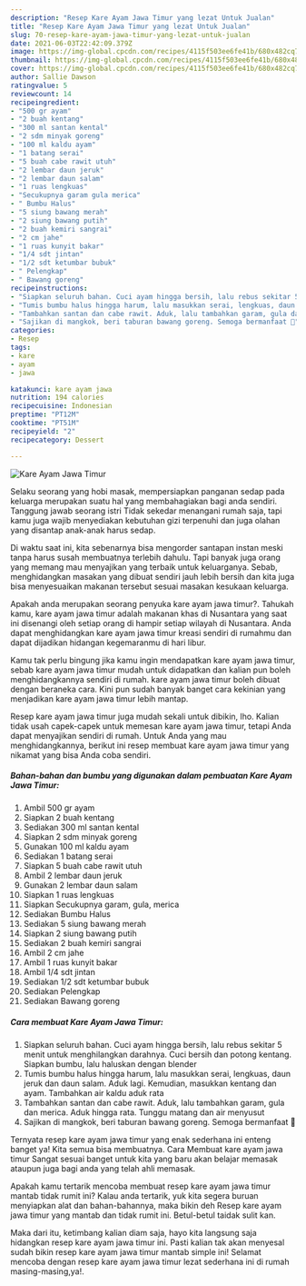 ```yaml
---
description: "Resep Kare Ayam Jawa Timur yang lezat Untuk Jualan"
title: "Resep Kare Ayam Jawa Timur yang lezat Untuk Jualan"
slug: 70-resep-kare-ayam-jawa-timur-yang-lezat-untuk-jualan
date: 2021-06-03T22:42:09.379Z
image: https://img-global.cpcdn.com/recipes/4115f503ee6fe41b/680x482cq70/kare-ayam-jawa-timur-foto-resep-utama.jpg
thumbnail: https://img-global.cpcdn.com/recipes/4115f503ee6fe41b/680x482cq70/kare-ayam-jawa-timur-foto-resep-utama.jpg
cover: https://img-global.cpcdn.com/recipes/4115f503ee6fe41b/680x482cq70/kare-ayam-jawa-timur-foto-resep-utama.jpg
author: Sallie Dawson
ratingvalue: 5
reviewcount: 14
recipeingredient:
- "500 gr ayam"
- "2 buah kentang"
- "300 ml santan kental"
- "2 sdm minyak goreng"
- "100 ml kaldu ayam"
- "1 batang serai"
- "5 buah cabe rawit utuh"
- "2 lembar daun jeruk"
- "2 lembar daun salam"
- "1 ruas lengkuas"
- "Secukupnya garam gula merica"
- " Bumbu Halus"
- "5 siung bawang merah"
- "2 siung bawang putih"
- "2 buah kemiri sangrai"
- "2 cm jahe"
- "1 ruas kunyit bakar"
- "1/4 sdt jintan"
- "1/2 sdt ketumbar bubuk"
- " Pelengkap"
- " Bawang goreng"
recipeinstructions:
- "Siapkan seluruh bahan. Cuci ayam hingga bersih, lalu rebus sekitar 5 menit untuk menghilangkan darahnya. Cuci bersih dan potong kentang. Siapkan bumbu, lalu haluskan dengan blender"
- "Tumis bumbu halus hingga harum, lalu masukkan serai, lengkuas, daun jeruk dan daun salam. Aduk lagi. Kemudian, masukkan kentang dan ayam. Tambahkan air kaldu aduk rata"
- "Tambahkan santan dan cabe rawit. Aduk, lalu tambahkan garam, gula dan merica. Aduk hingga rata. Tunggu matang dan air menyusut"
- "Sajikan di mangkok, beri taburan bawang goreng. Semoga bermanfaat 💚"
categories:
- Resep
tags:
- kare
- ayam
- jawa

katakunci: kare ayam jawa 
nutrition: 194 calories
recipecuisine: Indonesian
preptime: "PT12M"
cooktime: "PT51M"
recipeyield: "2"
recipecategory: Dessert

---
```



![Kare Ayam Jawa Timur](https://img-global.cpcdn.com/recipes/4115f503ee6fe41b/680x482cq70/kare-ayam-jawa-timur-foto-resep-utama.jpg)

Selaku seorang yang hobi masak, mempersiapkan panganan sedap pada keluarga merupakan suatu hal yang membahagiakan bagi anda sendiri. Tanggung jawab seorang istri Tidak sekedar menangani rumah saja, tapi kamu juga wajib menyediakan kebutuhan gizi terpenuhi dan juga olahan yang disantap anak-anak harus sedap.

Di waktu  saat ini, kita sebenarnya bisa mengorder santapan instan meski tanpa harus susah membuatnya terlebih dahulu. Tapi banyak juga orang yang memang mau menyajikan yang terbaik untuk keluarganya. Sebab, menghidangkan masakan yang dibuat sendiri jauh lebih bersih dan kita juga bisa menyesuaikan makanan tersebut sesuai masakan kesukaan keluarga. 



Apakah anda merupakan seorang penyuka kare ayam jawa timur?. Tahukah kamu, kare ayam jawa timur adalah makanan khas di Nusantara yang saat ini disenangi oleh setiap orang di hampir setiap wilayah di Nusantara. Anda dapat menghidangkan kare ayam jawa timur kreasi sendiri di rumahmu dan dapat dijadikan hidangan kegemaranmu di hari libur.

Kamu tak perlu bingung jika kamu ingin mendapatkan kare ayam jawa timur, sebab kare ayam jawa timur mudah untuk didapatkan dan kalian pun boleh menghidangkannya sendiri di rumah. kare ayam jawa timur boleh dibuat dengan beraneka cara. Kini pun sudah banyak banget cara kekinian yang menjadikan kare ayam jawa timur lebih mantap.

Resep kare ayam jawa timur juga mudah sekali untuk dibikin, lho. Kalian tidak usah capek-capek untuk memesan kare ayam jawa timur, tetapi Anda dapat menyajikan sendiri di rumah. Untuk Anda yang mau menghidangkannya, berikut ini resep membuat kare ayam jawa timur yang nikamat yang bisa Anda coba sendiri.

<!--inarticleads1-->

##### Bahan-bahan dan bumbu yang digunakan dalam pembuatan Kare Ayam Jawa Timur:

1. Ambil 500 gr ayam
1. Siapkan 2 buah kentang
1. Sediakan 300 ml santan kental
1. Siapkan 2 sdm minyak goreng
1. Gunakan 100 ml kaldu ayam
1. Sediakan 1 batang serai
1. Siapkan 5 buah cabe rawit utuh
1. Ambil 2 lembar daun jeruk
1. Gunakan 2 lembar daun salam
1. Siapkan 1 ruas lengkuas
1. Siapkan Secukupnya garam, gula, merica
1. Sediakan  Bumbu Halus
1. Sediakan 5 siung bawang merah
1. Siapkan 2 siung bawang putih
1. Sediakan 2 buah kemiri sangrai
1. Ambil 2 cm jahe
1. Ambil 1 ruas kunyit bakar
1. Ambil 1/4 sdt jintan
1. Sediakan 1/2 sdt ketumbar bubuk
1. Sediakan  Pelengkap
1. Sediakan  Bawang goreng




<!--inarticleads2-->

##### Cara membuat Kare Ayam Jawa Timur:

1. Siapkan seluruh bahan. Cuci ayam hingga bersih, lalu rebus sekitar 5 menit untuk menghilangkan darahnya. Cuci bersih dan potong kentang. Siapkan bumbu, lalu haluskan dengan blender
1. Tumis bumbu halus hingga harum, lalu masukkan serai, lengkuas, daun jeruk dan daun salam. Aduk lagi. Kemudian, masukkan kentang dan ayam. Tambahkan air kaldu aduk rata
1. Tambahkan santan dan cabe rawit. Aduk, lalu tambahkan garam, gula dan merica. Aduk hingga rata. Tunggu matang dan air menyusut
1. Sajikan di mangkok, beri taburan bawang goreng. Semoga bermanfaat 💚




Ternyata resep kare ayam jawa timur yang enak sederhana ini enteng banget ya! Kita semua bisa membuatnya. Cara Membuat kare ayam jawa timur Sangat sesuai banget untuk kita yang baru akan belajar memasak ataupun juga bagi anda yang telah ahli memasak.

Apakah kamu tertarik mencoba membuat resep kare ayam jawa timur mantab tidak rumit ini? Kalau anda tertarik, yuk kita segera buruan menyiapkan alat dan bahan-bahannya, maka bikin deh Resep kare ayam jawa timur yang mantab dan tidak rumit ini. Betul-betul taidak sulit kan. 

Maka dari itu, ketimbang kalian diam saja, hayo kita langsung saja hidangkan resep kare ayam jawa timur ini. Pasti kalian tak akan menyesal sudah bikin resep kare ayam jawa timur mantab simple ini! Selamat mencoba dengan resep kare ayam jawa timur lezat sederhana ini di rumah masing-masing,ya!.

